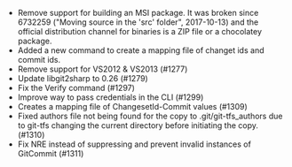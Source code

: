 * Remove support for building an MSI package. It was broken since 6732259 ("Moving source in the 'src' folder", 2017-10-13)
  and the official distribution channel for binaries is a ZIP file or a chocolatey package.
* Added a new command to create a mapping file of changet ids and commit ids.
* Remove support for VS2012 & VS2013 (#1277)
* Update libgit2sharp to 0.26 (#1279)
* Fix the Verify command (#1297)
* Improve way to pass credentials in the CLI (#1299)
* Creates a mapping file of ChangesetId-Commit values (#1309)
* Fixed authors file not being found for the copy to .git/git-tfs_authors due to git-tfs changing the current directory before initiating the copy. (#1310)
* Fix NRE instead of suppressing and prevent invalid instances of GitCommit (#1311)
